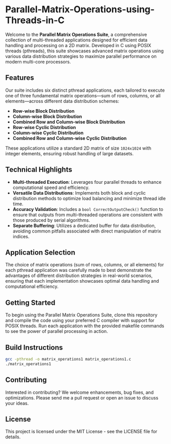 # Parallel-Matrix-Operations-using-Threads-in-C

Welcome to the **Parallel Matrix Operations Suite**, a comprehensive collection of multi-threaded applications designed for efficient data handling and processing on a 2D matrix. Developed in C using POSIX threads (pthreads), this suite showcases advanced matrix operations using various data distribution strategies to maximize parallel performance on modern multi-core processors.

## Features

Our suite includes six distinct pthread applications, each tailored to execute one of three fundamental matrix operations—sum of rows, columns, or all elements—across different data distribution schemes:
- **Row-wise Block Distribution**
- **Column-wise Block Distribution**
- **Combined Row and Column-wise Block Distribution**
- **Row-wise Cyclic Distribution**
- **Column-wise Cyclic Distribution**
- **Combined Row and Column-wise Cyclic Distribution**

These applications utilize a standard 2D matrix of size `1024x1024` with integer elements, ensuring robust handling of large datasets.

## Technical Highlights

- **Multi-threaded Execution**: Leverages four parallel threads to enhance computational speed and efficiency.
- **Versatile Data Distributions**: Implements both block and cyclic distribution methods to optimize load balancing and minimize thread idle time.
- **Accuracy Validation**: Includes a `bool CorrectOutputCheck()` function to ensure that outputs from multi-threaded operations are consistent with those produced by serial algorithms.
- **Separate Buffering**: Utilizes a dedicated buffer for data distribution, avoiding common pitfalls associated with direct manipulation of matrix indices.

## Application Selection

The choice of matrix operations (sum of rows, columns, or all elements) for each pthread application was carefully made to best demonstrate the advantages of different distribution strategies in real-world scenarios, ensuring that each implementation showcases optimal data handling and computational efficiency.

## Getting Started

To begin using the Parallel Matrix Operations Suite, clone this repository and compile the code using your preferred C compiler with support for POSIX threads. Run each application with the provided makefile commands to see the power of parallel processing in action.

## Build Instructions

```bash
gcc -pthread -o matrix_operations1 matrix_operations1.c
./matrix_operations1
```

## Contributing
Interested in contributing? We welcome enhancements, bug fixes, and optimizations. Please send me a pull request or open an issue to discuss your ideas.

## License
This project is licensed under the MIT License - see the LICENSE file for details.

